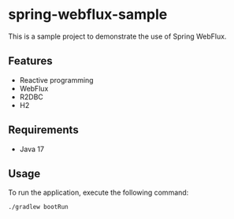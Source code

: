 # spring-webflux-sample
This is a sample project to demonstrate the use of Spring WebFlux.

## Features
- Reactive programming
- WebFlux
- R2DBC
- H2

## Requirements
- Java 17

## Usage
To run the application, execute the following command:
```shell
./gradlew bootRun
```

